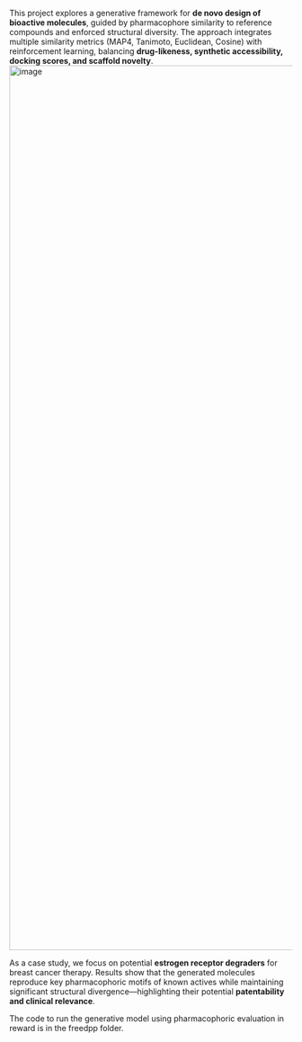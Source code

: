This project explores a generative framework for **de novo design of bioactive molecules**, guided by pharmacophore similarity to reference compounds and enforced structural diversity. The approach integrates multiple similarity metrics (MAP4, Tanimoto, Euclidean, Cosine) with reinforcement learning, balancing **drug-likeness, synthetic accessibility, docking scores, and scaffold novelty**.
<img width="5657" height="1573" alt="image" src="https://github.com/user-attachments/assets/2d09db0c-3439-4f03-8c40-8d3284c81456" />


As a case study, we focus on potential **estrogen receptor degraders** for breast cancer therapy. Results show that the generated molecules reproduce key pharmacophoric motifs of known actives while maintaining significant structural divergence—highlighting their potential **patentability and clinical relevance**.

The code to run the generative model using pharmacophoric evaluation in reward is in the freedpp folder.
